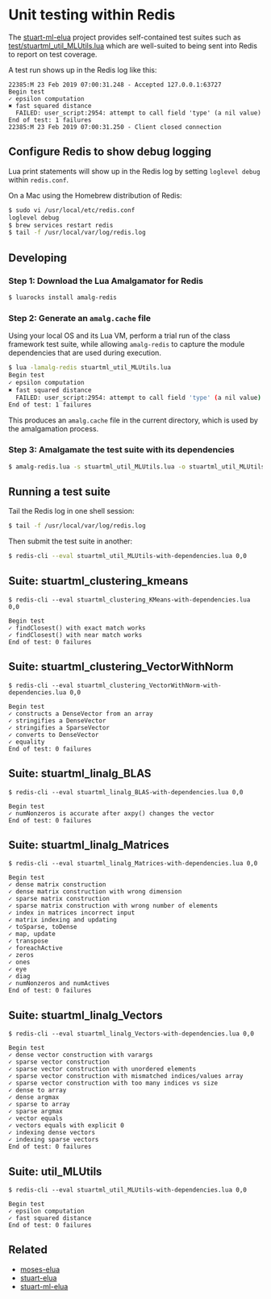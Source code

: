 # Unit testing within Redis

The [stuart-ml-elua](https://github.com/BixData/stuart-ml-elua) project provides self-contained test suites such as [test/stuartml\_util\_MLUtils.lua](https://github.com/BixData/stuart-ml-elua/blob/2.0.0-0/test/stuartml_util_MLUtils.lua) which are well-suited to being sent into Redis to report on test coverage.

A test run shows up in the Redis log like this:

```
22385:M 23 Feb 2019 07:00:31.248 - Accepted 127.0.0.1:63727
Begin test
✓ epsilon computation
✖ fast squared distance
  FAILED: user_script:2954: attempt to call field 'type' (a nil value)
End of test: 1 failures
22385:M 23 Feb 2019 07:00:31.250 - Client closed connection
```

## Configure Redis to show debug logging

Lua print statements will show up in the Redis log by setting `loglevel debug` within `redis.conf`.

On a Mac using the Homebrew distribution of Redis:

```sh
$ sudo vi /usr/local/etc/redis.conf
loglevel debug
$ brew services restart redis
$ tail -f /usr/local/var/log/redis.log
```

## Developing

### Step 1: Download the Lua Amalgamator for Redis

```sh
$ luarocks install amalg-redis
```

### Step 2: Generate an `amalg.cache` file

Using your local OS and its Lua VM, perform a trial run of the class framework test suite, while allowing `amalg-redis` to capture the module dependencies that are used during execution.

```sh
$ lua -lamalg-redis stuartml_util_MLUtils.lua
Begin test
✓ epsilon computation
✖ fast squared distance
  FAILED: user_script:2954: attempt to call field 'type' (a nil value)
End of test: 1 failures
```

This produces an `amalg.cache` file in the current directory, which is used by the amalgamation process.

### Step 3: Amalgamate the test suite with its dependencies

```sh
$ amalg-redis.lua -s stuartml_util_MLUtils.lua -o stuartml_util_MLUtils-with-dependencies.lua -c
```

## Running a test suite

Tail the Redis log in one shell session:

```sh
$ tail -f /usr/local/var/log/redis.log
```

Then submit the test suite in another:

```sh
$ redis-cli --eval stuartml_util_MLUtils-with-dependencies.lua 0,0
```

## Suite: stuartml\_clustering\_kmeans

	$ redis-cli --eval stuartml_clustering_KMeans-with-dependencies.lua 0,0

```
Begin test
✓ findClosest() with exact match works
✓ findClosest() with near match works
End of test: 0 failures
```

## Suite: stuartml\_clustering\_VectorWithNorm

	$ redis-cli --eval stuartml_clustering_VectorWithNorm-with-dependencies.lua 0,0

```
Begin test
✓ constructs a DenseVector from an array
✓ stringifies a DenseVector
✓ stringifies a SparseVector
✓ converts to DenseVector
✓ equality
End of test: 0 failures
```

## Suite: stuartml\_linalg\_BLAS

	$ redis-cli --eval stuartml_linalg_BLAS-with-dependencies.lua 0,0

```
Begin test
✓ numNonzeros is accurate after axpy() changes the vector
End of test: 0 failures
```

## Suite: stuartml\_linalg\_Matrices

	$ redis-cli --eval stuartml_linalg_Matrices-with-dependencies.lua 0,0

```
Begin test
✓ dense matrix construction
✓ dense matrix construction with wrong dimension
✓ sparse matrix construction
✓ sparse matrix construction with wrong number of elements
✓ index in matrices incorrect input
✓ matrix indexing and updating
✓ toSparse, toDense
✓ map, update
✓ transpose
✓ foreachActive
✓ zeros
✓ ones
✓ eye
✓ diag
✓ numNonzeros and numActives
End of test: 0 failures
```

## Suite: stuartml\_linalg\_Vectors

	$ redis-cli --eval stuartml_linalg_Vectors-with-dependencies.lua 0,0

```
Begin test
✓ dense vector construction with varargs
✓ sparse vector construction
✓ sparse vector construction with unordered elements
✓ sparse vector construction with mismatched indices/values array
✓ sparse vector construction with too many indices vs size
✓ dense to array
✓ dense argmax
✓ sparse to array
✓ sparse argmax
✓ vector equals
✓ vectors equals with explicit 0
✓ indexing dense vectors
✓ indexing sparse vectors
End of test: 0 failures
```

## Suite: util_MLUtils

	$ redis-cli --eval stuartml_util_MLUtils-with-dependencies.lua 0,0

```
Begin test
✓ epsilon computation
✓ fast squared distance
End of test: 0 failures
```

## Related

* [moses-elua](https://github.com/BixData/moses-elua)
* [stuart-elua](https://github.com/BixData/stuart-elua)
* [stuart-ml-elua](https://github.com/BixData/stuart-ml-elua)
